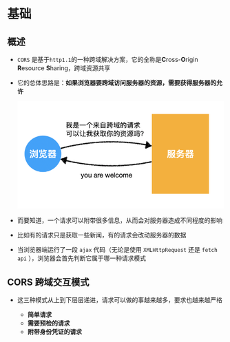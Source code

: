 # 基础

## 概述

+ `CORS` 是基于`http1.1`的一种跨域解决方案，它的全称是**C**ross-**O**rigin **R**esource **S**haring，跨域资源共享

+ 它的总体思路是：**如果浏览器要跨域访问服务器的资源，需要获得服务器的允许**

  ![image1](image/image1.png)

+ 而要知道，一个请求可以附带很多信息，从而会对服务器造成不同程度的影响

+ 比如有的请求只是获取一些新闻，有的请求会改动服务器的数据

+ 当浏览器端运行了一段 `ajax` 代码（无论是使用 `XMLHttpRequest` 还是 `fetch api` ），浏览器会首先判断它属于哪一种请求模式

## CORS 跨域交互模式

+ 这三种模式从上到下层层递进，请求可以做的事越来越多，要求也越来越严格

  + **简单请求**
  + **需要预检的请求**
  + **附带身份凭证的请求**
